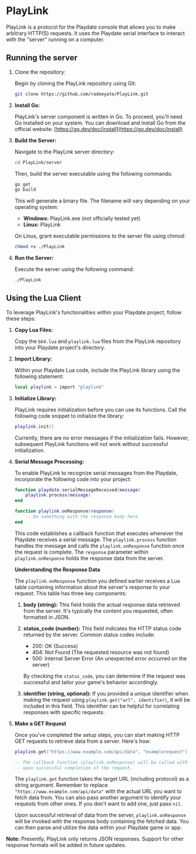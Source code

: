 # PlayLink

PlayLink is a protocol for the Playdate console that allows you to make arbitrary HTTP(S) requests.
It uses the Playdate serial interface to interact with the "server" running on a computer.

## Running the server

1. Clone the repository:

    Begin by cloning the PlayLink repository using Git:

    ```bash
    git clone https://github.com/radeeyate/PlayLink.git
    ```

2. **Install Go:**

   PlayLink's server component is written in Go. To proceed, you'll need Go installed on your system. You can download and install Go from the official website: [https://go.dev/doc/install](https://go.dev/doc/install)

3. **Build the Server:**

   Navigate to the PlayLink server directory:

   ```bash
   cd PlayLink/server
   ```

   Then, build the server executable using the following commands:

   ```bash
   go get
   go build
   ```

   This will generate a binary file. The filename will vary depending on your operating system:

   - **Windows:** PlayLink.exe (not officially tested yet)
   - **Linux:** PlayLink

   On Linux, grant executable permissions to the server file using chmod:

   ```bash
   chmod +x ./PlayLink
   ```

4. **Run the Server:**

   Execute the server using the following command:

   ```bash
   ./PlayLink
   ```

## Using the Lua Client

To leverage PlayLink's functionalities within your Playdate project, follow these steps:

1. **Copy Lua Files:**

   Copy the `b64.lua` and `playlink.lua` files from the PlayLink repository into your Playdate project's directory.

2. **Import Library:**

   Within your Playdate Lua code, include the PlayLink library using the following statement:

   ```lua
   local playlink = import "playlink"
   ```

3. **Initialize Library:**

   PlayLink requires initialization before you can use its functions. Call the following code snippet to initialize the library:

   ```lua
   playlink.init()
   ```

   Currently, there are no error messages if the initialization fails. However, subsequent PlayLink functions will not work without successful initialization.

4. **Serial Message Processing:**

   To enable PlayLink to recognize serial messages from the Playdate, incorporate the following code into your project:

   ```lua
   function playdate.serialMessageReceived(message)
       playlink.process(message)
   end

   function playlink.onResponse(response)
       -- Do something with the response body here
   end
   ```

   This code establishes a callback function that executes whenever the Playdate receives a serial message. The `playlink.process` function handles the message and calls the `playlink.onResponse` function once the request is complete. The `response` parameter within `playlink.onResponse` holds the response data from the server.

   **Understanding the Response Data**

   The `playlink.onResponse` function you defined earlier receives a Lua table containing information about the server's response to your request. This table has three key components:

   1. **body (string):** This field holds the actual response data retrieved from the server. It's typically the content you requested, often formatted in JSON.

   2. **status_code (number):** This field indicates the HTTP status code returned by the server. Common status codes include:
      - 200: OK (Success)
      - 404: Not Found (The requested resource was not found)
      - 500: Internal Server Error (An unexpected error occurred on the server)

      By checking the `status_code`, you can determine if the request was successful and tailor your game's behavior accordingly.

   3. **identifier (string, optional):** If you provided a unique identifier when making the request using `playlink.get("url", identifier)`, it will be included in this field. This identifier can be helpful for correlating responses with specific requests.

5. **Make a GET Request**

   Once you've completed the setup steps, you can start making HTTP GET requests to retrieve data from a server. Here's how:

   ```lua
   playlink.get("https://www.example.com/api/data", "examplerequest")  -- Replace with the actual URL

   -- The callback function (playlink.onResponse) will be called with the response body
   -- upon successful completion of the request.
   ```

   The `playlink.get` function takes the target URL (including protocol) as a string argument. Remember to replace `"https://www.example.com/api/data"` with the actual URL you want to fetch data from. You can also pass another argument to identify your requests from other ones. If you don't want to add one, just pass `nil`.

   Upon successful retrieval of data from the server, `playlink.onResponse` will be invoked with the response body containing the fetched data. You can then parse and utilize the data within your Playdate game or app.

**Note:** Presently, PlayLink only returns JSON responses. Support for other response formats will be added in future updates.
